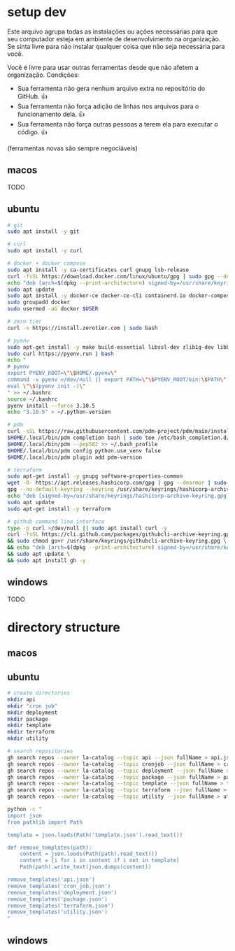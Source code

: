 # setup dev
Este arquivo agrupa todas as instalações ou ações necessárias para que seu computador esteja em ambiente de desenvolvimento na organização.  
Se sinta livre para não instalar qualquer coisa que não seja necessária para você.  

Você é livre para usar outras ferramentas desde que não afetem a organização. Condições:  
- Sua ferramenta não gera nenhum arquivo extra no repositório do GitHub. 👍  
- Sua ferramenta não força adição de linhas nos arquivos para o funcionamento dela. 👍  
- Sua ferramenta não força outras pessoas a terem ela para executar o código. 👍  

(ferramentas novas são sempre negociáveis)

## macos
TODO

## ubuntu

```bash
# git
sudo apt install -y git

# curl
sudo apt install -y curl

# docker + docker compose
sudo apt install -y ca-certificates curl gnupg lsb-release
curl -fsSL https://download.docker.com/linux/ubuntu/gpg | sudo gpg --dearmor -o /usr/share/keyrings/docker-archive-keyring.gpg
echo "deb [arch=$(dpkg --print-architecture) signed-by=/usr/share/keyrings/docker-archive-keyring.gpg] https://download.docker.com/linux/ubuntu $(lsb_release -cs) stable" | sudo tee /etc/apt/sources.list.d/docker.list > /dev/null
sudo apt update
sudo apt install -y docker-ce docker-ce-cli containerd.io docker-compose-plugin
sudo groupadd docker
sudo usermod -aG docker $USER

# zero tier
curl -s https://install.zerotier.com | sudo bash

# pyenv
sudo apt-get install -y make build-essential libssl-dev zlib1g-dev libbz2-dev libreadline-dev libsqlite3-dev wget llvm libncurses5-dev libncursesw5-dev xz-utils tk-dev libffi-dev liblzma-dev git
sudo curl https://pyenv.run | bash
echo "
# pyenv
export PYENV_ROOT=\"\$HOME/.pyenv\"
command -v pyenv >/dev/null || export PATH=\"\$PYENV_ROOT/bin:\$PATH\"
eval \"\$(pyenv init -)\"
" >> ~/.bashrc
source ~/.bashrc
pyenv install --force 3.10.5
echo "3.10.5" > ~/.python-version

# pdm
curl -sSL https://raw.githubusercontent.com/pdm-project/pdm/main/install-pdm.py | python3 -
$HOME/.local/bin/pdm completion bash | sudo tee /etc/bash_completion.d/pdm.bash-completion
$HOME/.local/bin/pdm --pep582 >> ~/.bash_profile
$HOME/.local/bin/pdm config python.use_venv false
$HOME/.local/bin/pdm plugin add pdm-version

# terraform
sudo apt-get install -y gnupg software-properties-common
wget -O- https://apt.releases.hashicorp.com/gpg | gpg --dearmor | sudo tee /usr/share/keyrings/hashicorp-archive-keyring.gpg
gpg --no-default-keyring --keyring /usr/share/keyrings/hashicorp-archive-keyring.gpg --fingerprint
echo "deb [signed-by=/usr/share/keyrings/hashicorp-archive-keyring.gpg] https://apt.releases.hashicorp.com $(lsb_release -cs) main" | sudo tee /etc/apt/sources.list.d/hashicorp.list
sudo apt update
sudo apt-get install -y terraform

# github command line interface
type -p curl >/dev/null || sudo apt install curl -y
curl -fsSL https://cli.github.com/packages/githubcli-archive-keyring.gpg | sudo dd of=/usr/share/keyrings/githubcli-archive-keyring.gpg \
&& sudo chmod go+r /usr/share/keyrings/githubcli-archive-keyring.gpg \
&& echo "deb [arch=$(dpkg --print-architecture) signed-by=/usr/share/keyrings/githubcli-archive-keyring.gpg] https://cli.github.com/packages stable main" | sudo tee /etc/apt/sources.list.d/github-cli.list > /dev/null \
&& sudo apt update \
&& sudo apt install gh -y
```

## windows
TODO

# directory structure

## macos

## ubuntu
```bash
# create directories
mkdir api
mkdir "cron job"
mkdir deployment
mkdir package
mkdir template
mkdir terraform
mkdir utility

# search repositories
gh search repos --owner la-catalog --topic api --json fullName > api.json
gh search repos --owner la-catalog --topic cronjob --json fullName > cron_job.json
gh search repos --owner la-catalog --topic deployment --json fullName > deployment.json
gh search repos --owner la-catalog --topic package --json fullName > package.json
gh search repos --owner la-catalog --topic template --json fullName > template.json
gh search repos --owner la-catalog --topic terraform --json fullName > terraform.json
gh search repos --owner la-catalog --topic utility --json fullName > utility.json

python -c "
import json
from pathlib import Path

template = json.loads(Path('template.json').read_text())

def remove_templates(path):
    content = json.loads(Path(path).read_text())
    content = [i for i in content if i not in template]
    Path(path).write_text(json.dumps(content))

remove_templates('api.json')
remove_templates('cron_job.json')
remove_templates('deployment.json')
remove_templates('package.json')
remove_templates('terraform.json')
remove_templates('utility.json')
"
```

## windows
